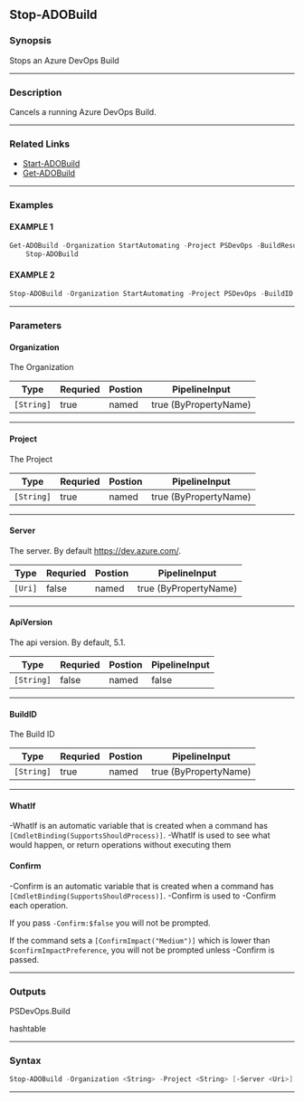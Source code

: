 
Stop-ADOBuild
-------------
### Synopsis
Stops an Azure DevOps Build

---
### Description

Cancels a running Azure DevOps Build.

---
### Related Links
* [Start-ADOBuild](Start-ADOBuild.md)
* [Get-ADOBuild](Get-ADOBuild.md)
---
### Examples
#### EXAMPLE 1
```PowerShell
Get-ADOBuild -Organization StartAutomating -Project PSDevOps -BuildResult None |
    Stop-ADOBuild
```

#### EXAMPLE 2
```PowerShell
Stop-ADOBuild -Organization StartAutomating -Project PSDevOps -BuildID 180
```

---
### Parameters
#### **Organization**

The Organization



|Type          |Requried|Postion|PipelineInput        |
|--------------|--------|-------|---------------------|
|```[String]```|true    |named  |true (ByPropertyName)|
---
#### **Project**

The Project



|Type          |Requried|Postion|PipelineInput        |
|--------------|--------|-------|---------------------|
|```[String]```|true    |named  |true (ByPropertyName)|
---
#### **Server**

The server.  By default https://dev.azure.com/.



|Type       |Requried|Postion|PipelineInput        |
|-----------|--------|-------|---------------------|
|```[Uri]```|false   |named  |true (ByPropertyName)|
---
#### **ApiVersion**

The api version.  By default, 5.1.



|Type          |Requried|Postion|PipelineInput|
|--------------|--------|-------|-------------|
|```[String]```|false   |named  |false        |
---
#### **BuildID**

The Build ID



|Type          |Requried|Postion|PipelineInput        |
|--------------|--------|-------|---------------------|
|```[String]```|true    |named  |true (ByPropertyName)|
---
#### **WhatIf**
-WhatIf is an automatic variable that is created when a command has ```[CmdletBinding(SupportsShouldProcess)]```.
-WhatIf is used to see what would happen, or return operations without executing them
#### **Confirm**
-Confirm is an automatic variable that is created when a command has ```[CmdletBinding(SupportsShouldProcess)]```.
-Confirm is used to -Confirm each operation.
    
If you pass ```-Confirm:$false``` you will not be prompted.
    
    
If the command sets a ```[ConfirmImpact("Medium")]``` which is lower than ```$confirmImpactPreference```, you will not be prompted unless -Confirm is passed.

---
### Outputs
PSDevOps.Build


hashtable


---
### Syntax
```PowerShell
Stop-ADOBuild -Organization <String> -Project <String> [-Server <Uri>] [-ApiVersion <String>] -BuildID <String> [-WhatIf] [-Confirm] [<CommonParameters>]
```
---


